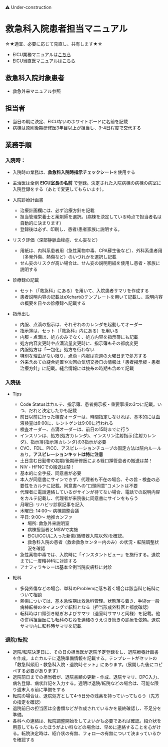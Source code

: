 ⚠️ Under-construction

# 救急科入院患者担当マニュアル　
☆★適宜、必要に応じて見直し、共有します★☆

* EICU業務マニュアルは[こちら](EICU_manual_for_doc.md)
* EICU当直医マニュアルは[こちら](EICU_manual_for_night_shift.md)

## 救急科入院対象患者
- 救急外来マニュアル参照

## 担当者
- 当日の朝に決定、EICUないのホワイトボードに名前を記載
- 病棟は原則後期研修医3年目以上が担当し、3-4日程度で交代する


## 業務手順
### 入院時：
- 入院時の業務は、**救急科入院時指示チェックシート**を使用する
- 主治医は全例 __EICU室長の名前__ で登録。決定された入院病棟の病棟の病室に入院登録をする（あとで変更してもらいます）。

- 入院診療計画書
    - 治療計画欄には、必ず治療方針を記載
    - 担当管理栄養士と薬剤師を選択。(病棟を決定している時点で担当者名は自動的に決まります)
    - 登録後は必ず、印刷し、患者/患者家族に説明する。

- リスク評価（深部静脈血栓症、せん妄など）
    - 用紙は、内科系患者用（急性薬物中毒、CPA蘇生後など）、外科系患者用（多発外傷、熱傷など）のいづれかを選択し記載
    - せん妄のリスクが高い場合は、せん妄の説明用紙を使用し患者・家族に説明する

- 診療録の記載
    - セット（「救急科」にある）を用いて、入院患者サマリを作成する
    - 患者説明内容の記載はeXchartのテンプレートを用いて記載し、説明内容の概要を日々の診療録へ記載する

- 指示出し
    - 内服、点滴の指示は、それぞれのカレンダを起動してオーダー
    - 指示簿は、セット（「救急科」内にある）を用いる
    - 内服・点滴は、処方のみでなく、処方内容を指示簿にも記載
    - 処方内容変更時や点滴流量変更時に、指示簿もその都度変更
    - 内服処方は「一包化」処方を行わない
    - 特別な理由がない限り、点滴・内服は次週の火曜日まで処方する    
    - 外来含めての縫合処置や次回の気切交換日の情報は「患者掲示板・患者治療方針」に記載。縫合情報には抜糸の時期も含めて記載

### 入院後
- Tips
	- Code Statusはカルテ、指示簿、患者掲示板・重要事項の3つに記載。いつ、だれと決定したかも記載
	- 前日以前に行った検査オーダーは、時間指定しなければ、基本的には血液検査は6:00に、レントゲンは9:00に行われる
	- 検査オーダー、点滴オーダーは、前日の15時までに行う
	- インスリンは、処方(処方カレンダ)、インスリン注射指示(注射カレンダ)、指示簿(指示簿カレンダ)の3指示が必要
	- CVC、FDL、PICC、アスピレーションチューブの固定方法は院内ルールあり。**アスピレーションキットは特に注意**
	- 土日含む日勤帯の初期/後期研修医による経口挿管患者の搬送は禁！
	- NIV・HFNCでの搬送は禁！
	- 基本的に全手技、同意書が必要
	- 本人が同意書にサインできず、代理者も不在の場合、その旨・検査の必要性をカルテに記載。同意書への“口頭同意”コメントは不要
	- 代理者に電話連絡しているがサインが待てない場合、電話での説明内容をカルテ記載し、代理者が来院後に同意書にサインをもらう
    - 月曜日: リハビリ診察記事を記入
    - 木曜日: 14:00～ 病棟調整会議
    - 平日: 9:00～ 地推カンファ
        - 場所: 救急外来説明室
        - 病棟担当者とMSWで実施
        - EICU/CCUに入った新患(循環器入院以外)を確認。
        - 救急科入院の患者（救命救急センター内のみ）の状況・転院調整状況を確認 
    - 急性薬物中毒では、入院時に「インスタントビュー」を施行する。退院までに一度精神科に対診する
    - アナフィラキシーは基本全例当院皮膚科に対診

- 転科
    - 多発外傷などの場合、単科のProblemに落ち着く場合は該当科と転科について相談
    - 熱傷については、基本急性期は救急科管理。状態落ち着き、手術or一般病棟転棟のタイミングで転科となる（担当形成外科医と都度確認）
    - 転科時は口頭引き継ぎおよびサマリ（退室時サマリと同様）を記載。他の併科担当医にも転科のむねを連絡のうえ引き続きの診療を依頼。退院サマリ内に転科時サマリを記載

###	退院/転院
- 退院/転院決定日に、その日の担当医が退院予定登録をし、退院療養計画書を作成。またカルテに退院準備情報を記載する。テンプレートがセットの「救急科頻用・救急科入院・退院時セット」にあります。(展開した後にコピペする必要があります)
- 	退院前日までの担当者が、退院書類の更新・作成、退院サマリ、DPC入力、病名登録、病状詳記を入力する。週明け退院/転院などの場合は、可能な限り週末入る前に準備をする
- 	転院の場合は、退院処方として4-5日分の残薬を持っていってもらう（先方の指定を確認）
- 	退院前日の担当医は全書類などが作成されているかを最終確認し、不足分を準備。
- 	各科への連絡は、転院調整開始をしてよいかも必要であれば確認。紹介状を用意してもらったほうがよい科などの場合は、早めに連絡することを心がける。転院決定時は、紹介状の有無、フォローの有無について決まっているかを確認する